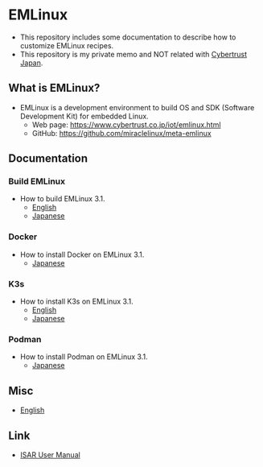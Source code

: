 # EMLinux
- This repository includes some documentation to describe how to customize EMLinux recipes.
- This repository is my private memo and NOT related with [Cybertrust Japan](https://www.cybertrust.co.jp/). 

## What is EMLinux?
- EMLinux is a development environment to build OS and SDK (Software Development Kit) for embedded Linux.
  - Web page: https://www.cybertrust.co.jp/iot/emlinux.html
  - GitHub: https://github.com/miraclelinux/meta-emlinux

## Documentation
### Build EMLinux
- How to build EMLinux 3.1.
  - [English](doc/en/Build-EMLinux31_en.md)
  - [Japanese](doc/jp/Build-EMLinux31_jp.md)

### Docker
- How to install Docker on EMLinux 3.1.
  - [Japanese](doc/jp/Install-Docker-on-EMLinux31_jp.md)

### K3s
- How to install K3s on EMLinux 3.1.
  - [English](doc/en/Install-K3s-on-EMLinux31_en.md)
  - [Japanese](doc/jp/Install-K3s-on-EMLinux31_jp.md)
### Podman
- How to install Podman on EMLinux 3.1.
  - [Japanese](doc/jp/Install-Podman-on-EMLinux31_jp.md)

## Misc
- [English](doc/en/Misc_en.md)

## Link
- [ISAR User Manual](https://github.com/ilbers/isar/blob/master/doc/user_manual.md)